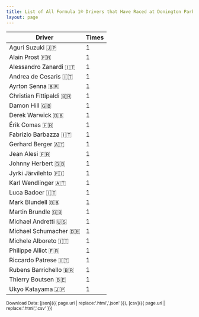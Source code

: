 ```yaml
---
title: List of All Formula 1® Drivers that Have Raced at Donington Park
layout: page
---
```


| Driver | Times |
|--|--|
| Aguri Suzuki 🇯🇵 | 1 |
| Alain Prost 🇫🇷 | 1 |
| Alessandro Zanardi 🇮🇹 | 1 |
| Andrea de Cesaris 🇮🇹 | 1 |
| Ayrton Senna 🇧🇷 | 1 |
| Christian Fittipaldi 🇧🇷 | 1 |
| Damon Hill 🇬🇧 | 1 |
| Derek Warwick 🇬🇧 | 1 |
| Érik Comas 🇫🇷 | 1 |
| Fabrizio Barbazza 🇮🇹 | 1 |
| Gerhard Berger 🇦🇹 | 1 |
| Jean Alesi 🇫🇷 | 1 |
| Johnny Herbert 🇬🇧 | 1 |
| Jyrki Järvilehto 🇫🇮 | 1 |
| Karl Wendlinger 🇦🇹 | 1 |
| Luca Badoer 🇮🇹 | 1 |
| Mark Blundell 🇬🇧 | 1 |
| Martin Brundle 🇬🇧 | 1 |
| Michael Andretti 🇺🇸 | 1 |
| Michael Schumacher 🇩🇪 | 1 |
| Michele Alboreto 🇮🇹 | 1 |
| Philippe Alliot 🇫🇷 | 1 |
| Riccardo Patrese 🇮🇹 | 1 |
| Rubens Barrichello 🇧🇷 | 1 |
| Thierry Boutsen 🇧🇪 | 1 |
| Ukyo Katayama 🇯🇵 | 1 |

<small>Download Data: [json]({{ page.url | replace:'.html','.json' }}), [csv]({{ page.url | replace:'.html','.csv' }})</small>
